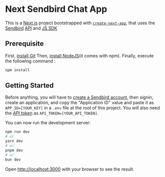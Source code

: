 # Next Sendbird Chat App

This is a [Next.js](https://nextjs.org/docs) project bootstrapped with [`create-next-app`](https://nextjs.org/docs/app/api-reference/cli/create-next-app), that uses the [Sendbird](https://sendbird.com/) [API](https://sendbird.com/docs/chat/platform-api/v3/overview) and [JS SDK](https://sendbird.com/docs/chat/sdk/v4/javascript/overview)

## Prerequisite

First, [install Git](https://git-scm.com/)
Then, [install NodeJS](https://nodejs.org/fr)(it comes with npm).
Finally, execute the following command :
```sh
npm install
```

## Getting Started

Before anything, you will have to [create a Sendbird account](https://dashboard.sendbird.com/auth/signup), then signin, create an application, and copy the "Application ID" value and paste it as `APP_ID=[YOUR_KEY]` in a `.env` file at the root of this project.
You will also need the [API token](https://dashboard.sendbird.com/settings/apikey) as `API_TOKEN=[YOUR_API_TOKEN]`.

You can now run the development server:

```bash
npm run dev
# or
yarn dev
# or
pnpm dev
# or
bun dev
```

Open [http://localhost:3000](http://localhost:3000) with your browser to see the result.
